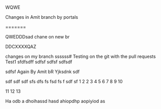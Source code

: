
WQWE


Changes in Amit branch by portals

=======

QWEDDDsad chane on new br

DDCXXXXQAZ


changes on   my branch    ssssss# Testing on the git with the pull requests
Test1
sfdfsdff
sdfsf
sdfsf
sdfsdf

sdfsf
Again By Amit bR
Yjksdnk sdf

sdf
sdf
sdf
sfs
dfs
fs
fsd
fs
f
sdf
sf
1
2
2
3
4
5
6
7
8
9
10

11  12  13

Ha odb a dhoihassd hasd ahiopdhp aopiyiod as

